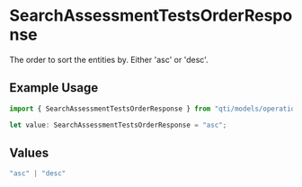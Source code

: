 # SearchAssessmentTestsOrderResponse

The order to sort the entities by. Either 'asc' or 'desc'.

## Example Usage

```typescript
import { SearchAssessmentTestsOrderResponse } from "qti/models/operations";

let value: SearchAssessmentTestsOrderResponse = "asc";
```

## Values

```typescript
"asc" | "desc"
```